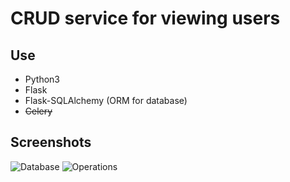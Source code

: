 # CRUD service for viewing users

## Use

- Python3
- Flask
- Flask-SQLAlchemy (ORM for database)
- ~~Celery~~

## Screenshots
![Database](https://github.com/zkatemor/users-app/blob/master/screens/database.JPG)
![Operations](https://github.com/zkatemor/users-app/blob/master/screens/database_operations.JPG)
